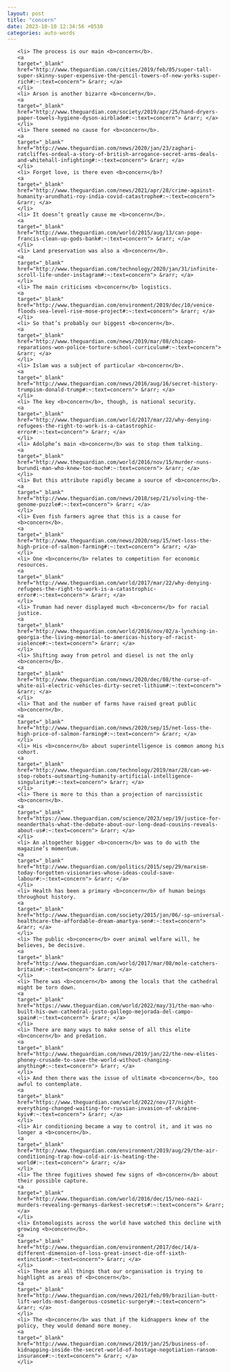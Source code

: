 ```yaml
---
layout: post
title: "concern"
date: 2023-10-10 12:34:56 +0530
categories: auto-words
---
```

<ol>

    <li> The process is our main <b>concern</b>.
    <a 
    target="_blank" 
    href="http://www.theguardian.com/cities/2019/feb/05/super-tall-super-skinny-super-expensive-the-pencil-towers-of-new-yorks-super-rich#:~:text=concern"> &rarr; </a>
    </li>
    <li> Arson is another bizarre <b>concern</b>.
    <a 
    target="_blank" 
    href="http://www.theguardian.com/society/2019/apr/25/hand-dryers-paper-towels-hygiene-dyson-airblade#:~:text=concern"> &rarr; </a>
    </li>
    <li> There seemed no cause for <b>concern</b>.
    <a 
    target="_blank" 
    href="http://www.theguardian.com/news/2020/jan/23/zaghari-ratcliffes-ordeal-a-story-of-british-arrogance-secret-arms-deals-and-whitehall-infighting#:~:text=concern"> &rarr; </a>
    </li>
    <li> Forget love, is there even <b>concern</b>?
    <a 
    target="_blank" 
    href="http://www.theguardian.com/news/2021/apr/28/crime-against-humanity-arundhati-roy-india-covid-catastrophe#:~:text=concern"> &rarr; </a>
    </li>
    <li> It doesn’t greatly cause me <b>concern</b>.
    <a 
    target="_blank" 
    href="http://www.theguardian.com/world/2015/aug/13/can-pope-francis-clean-up-gods-bank#:~:text=concern"> &rarr; </a>
    </li>
    <li> Land preservation was also a <b>concern</b>.
    <a 
    target="_blank" 
    href="http://www.theguardian.com/technology/2020/jan/31/infinite-scroll-life-under-instagram#:~:text=concern"> &rarr; </a>
    </li>
    <li> The main criticisms <b>concern</b> logistics.
    <a 
    target="_blank" 
    href="http://www.theguardian.com/environment/2019/dec/10/venice-floods-sea-level-rise-mose-project#:~:text=concern"> &rarr; </a>
    </li>
    <li> So that’s probably our biggest <b>concern</b>.
    <a 
    target="_blank" 
    href="http://www.theguardian.com/news/2019/mar/08/chicago-reparations-won-police-torture-school-curriculum#:~:text=concern"> &rarr; </a>
    </li>
    <li> Islam was a subject of particular <b>concern</b>.
    <a 
    target="_blank" 
    href="http://www.theguardian.com/news/2016/aug/16/secret-history-trumpism-donald-trump#:~:text=concern"> &rarr; </a>
    </li>
    <li> The key <b>concern</b>, though, is national security.
    <a 
    target="_blank" 
    href="http://www.theguardian.com/world/2017/mar/22/why-denying-refugees-the-right-to-work-is-a-catastrophic-error#:~:text=concern"> &rarr; </a>
    </li>
    <li> Adolphe’s main <b>concern</b> was to stop them talking.
    <a 
    target="_blank" 
    href="http://www.theguardian.com/world/2016/nov/15/murder-nuns-burundi-man-who-knew-too-much#:~:text=concern"> &rarr; </a>
    </li>
    <li> But this attribute rapidly became a source of <b>concern</b>.
    <a 
    target="_blank" 
    href="http://www.theguardian.com/news/2018/sep/21/solving-the-genome-puzzle#:~:text=concern"> &rarr; </a>
    </li>
    <li> Even fish farmers agree that this is a cause for <b>concern</b>.
    <a 
    target="_blank" 
    href="http://www.theguardian.com/news/2020/sep/15/net-loss-the-high-price-of-salmon-farming#:~:text=concern"> &rarr; </a>
    </li>
    <li> One <b>concern</b> relates to competition for economic resources.
    <a 
    target="_blank" 
    href="http://www.theguardian.com/world/2017/mar/22/why-denying-refugees-the-right-to-work-is-a-catastrophic-error#:~:text=concern"> &rarr; </a>
    </li>
    <li> Truman had never displayed much <b>concern</b> for racial justice.
    <a 
    target="_blank" 
    href="http://www.theguardian.com/world/2016/nov/02/a-lynching-in-georgia-the-living-memorial-to-americas-history-of-racist-violence#:~:text=concern"> &rarr; </a>
    </li>
    <li> Shifting away from petrol and diesel is not the only <b>concern</b>.
    <a 
    target="_blank" 
    href="http://www.theguardian.com/news/2020/dec/08/the-curse-of-white-oil-electric-vehicles-dirty-secret-lithium#:~:text=concern"> &rarr; </a>
    </li>
    <li> That and the number of farms have raised great public <b>concern</b>.
    <a 
    target="_blank" 
    href="http://www.theguardian.com/news/2020/sep/15/net-loss-the-high-price-of-salmon-farming#:~:text=concern"> &rarr; </a>
    </li>
    <li> His <b>concern</b> about superintelligence is common among his cohort.
    <a 
    target="_blank" 
    href="http://www.theguardian.com/technology/2019/mar/28/can-we-stop-robots-outsmarting-humanity-artificial-intelligence-singularity#:~:text=concern"> &rarr; </a>
    </li>
    <li> There is more to this than a projection of narcissistic <b>concern</b>.
    <a 
    target="_blank" 
    href="https://www.theguardian.com/science/2023/sep/19/justice-for-neanderthals-what-the-debate-about-our-long-dead-cousins-reveals-about-us#:~:text=concern"> &rarr; </a>
    </li>
    <li> An altogether bigger <b>concern</b> was to do with the magazine’s momentum.
    <a 
    target="_blank" 
    href="http://www.theguardian.com/politics/2015/sep/29/marxism-today-forgotten-visionaries-whose-ideas-could-save-labour#:~:text=concern"> &rarr; </a>
    </li>
    <li> Health has been a primary <b>concern</b> of human beings throughout history.
    <a 
    target="_blank" 
    href="http://www.theguardian.com/society/2015/jan/06/-sp-universal-healthcare-the-affordable-dream-amartya-sen#:~:text=concern"> &rarr; </a>
    </li>
    <li> The public <b>concern</b> over animal welfare will, he believes, be decisive.
    <a 
    target="_blank" 
    href="http://www.theguardian.com/world/2017/mar/08/mole-catchers-britain#:~:text=concern"> &rarr; </a>
    </li>
    <li> There was <b>concern</b> among the locals that the cathedral might be torn down.
    <a 
    target="_blank" 
    href="https://www.theguardian.com/world/2022/may/31/the-man-who-built-his-own-cathedral-justo-gallego-mejorada-del-campo-spain#:~:text=concern"> &rarr; </a>
    </li>
    <li> There are many ways to make sense of all this elite <b>concern</b> and predation.
    <a 
    target="_blank" 
    href="http://www.theguardian.com/news/2019/jan/22/the-new-elites-phoney-crusade-to-save-the-world-without-changing-anything#:~:text=concern"> &rarr; </a>
    </li>
    <li> And then there was the issue of ultimate <b>concern</b>, too awful to contemplate.
    <a 
    target="_blank" 
    href="https://www.theguardian.com/world/2022/nov/17/night-everything-changed-waiting-for-russian-invasion-of-ukraine-kyiv#:~:text=concern"> &rarr; </a>
    </li>
    <li> Air conditioning became a way to control it, and it was no longer a <b>concern</b>.
    <a 
    target="_blank" 
    href="http://www.theguardian.com/environment/2019/aug/29/the-air-conditioning-trap-how-cold-air-is-heating-the-world#:~:text=concern"> &rarr; </a>
    </li>
    <li> The three fugitives showed few signs of <b>concern</b> about their possible capture.
    <a 
    target="_blank" 
    href="http://www.theguardian.com/world/2016/dec/15/neo-nazi-murders-revealing-germanys-darkest-secrets#:~:text=concern"> &rarr; </a>
    </li>
    <li> Entomologists across the world have watched this decline with growing <b>concern</b>.
    <a 
    target="_blank" 
    href="http://www.theguardian.com/environment/2017/dec/14/a-different-dimension-of-loss-great-insect-die-off-sixth-extinction#:~:text=concern"> &rarr; </a>
    </li>
    <li> These are all things that our organisation is trying to highlight as areas of <b>concern</b>.
    <a 
    target="_blank" 
    href="http://www.theguardian.com/news/2021/feb/09/brazilian-butt-lift-worlds-most-dangerous-cosmetic-surgery#:~:text=concern"> &rarr; </a>
    </li>
    <li> The <b>concern</b> was that if the kidnappers knew of the policy, they would demand more money.
    <a 
    target="_blank" 
    href="http://www.theguardian.com/news/2019/jan/25/business-of-kidnapping-inside-the-secret-world-of-hostage-negotiation-ransom-insurance#:~:text=concern"> &rarr; </a>
    </li>